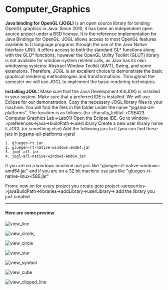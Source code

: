 # Computer_Graphics

**Java binding for OpenGL (JOGL)** is an open source library for binding OpenGL graphics in Java. Since 2010, it has been an independent open source project under a BSD license. It is the reference implementation for Java Bindings for OpenGL. JOGL allows access to most OpenGL features available to C language programs through the use of the Java Native Interface (JNI). It offers access to both the standard GL* functions along with the GLU* functions; however the OpenGL Utility Toolkit (GLUT) library is not available for window-system related calls, as Java has its own windowing systems: Abstract Window Toolkit (AWT), Swing, and some extensions. Therefore, JOGL is an excellent choice to demonstrate the basic graphical rendering methodologies and transformations. Throughout the semester we will use JOGL to implement the basic rendering techniques. 

**Installing JOGL:**
Make sure that the Java Development Kit(JDK) is installed in your system.
Make sure that a preferred IDE is installed. We will use Eclipse for our demonstration. 
Copy the necessary JOGL library files to your machine. You will find the files in the folder under the name “jogamp-all-platforms”. The location is as follows: (tsr->Faculty_Initital->CSE423 Computer Graphics Lab->Lab01)
Open the Eclipse IDE. 
Go to window->preferences->java->buildPath->userLibrary
Create a new user library name it JOGL (or something else)
Add the following jars to it (you can find these jars in jogamp-all-platforms->jars)
```
1. gluegen-rt.jar
2. gluegen-rt-native-windows-amd64.jar
3. jogl-all.jar
4. jogl-all-native-windows-amd64.jar
```
If you are on a windows machine use jars like "gluegen-rt-native-windows-amd64.jar" and if you are on a 32 bit machine use jars like "gluegen-rt-native-linux-i586.jar"

Frome now on for every project you create goto project->properties->javaBuildPath->libraries->addLibrary->userLibrary-> add the library you just created

--------------------------------------------------

#### Here are some preview 

![view_line](https://user-images.githubusercontent.com/35567854/70389661-b3ef4480-19ec-11ea-9d27-b739fe92b5a7.PNG)

![view_circle_](https://user-images.githubusercontent.com/35567854/70389665-b487db00-19ec-11ea-813a-92698b7fb0f7.PNG)

![view_circle](https://user-images.githubusercontent.com/35567854/70389664-b487db00-19ec-11ea-8e42-1198a7122c66.PNG)

![view_star](https://user-images.githubusercontent.com/35567854/70389662-b3ef4480-19ec-11ea-8cf4-9b6aa861bf11.PNG)

![view_symbol](https://user-images.githubusercontent.com/35567854/70389663-b487db00-19ec-11ea-903f-0ed8bef40efe.PNG)

![view_cube](https://user-images.githubusercontent.com/35567854/70390091-0bdc7a00-19f2-11ea-9fc1-300fef34f036.PNG)

![view_clipped_line](https://user-images.githubusercontent.com/35567854/70389660-b3ef4480-19ec-11ea-9fcd-3da11ef95320.PNG)
